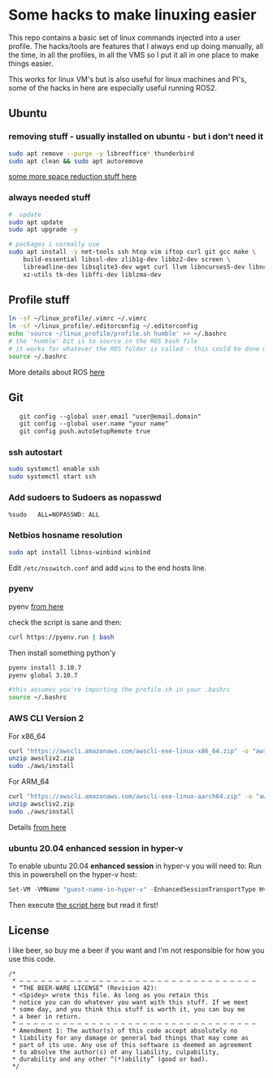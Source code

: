 # Some hacks to make linuxing easier

This repo contains a basic set of linux commands injected into a user profile. The hacks/tools are features that I always end up doing manually, all the time, in all the profiles, in all the VMS so I put it all in one place to make things easier.

This works for linux VM's but is also useful for linux machines and PI's, some of the hacks in here are especially useful running ROS2.

## Ubuntu

### removing stuff - usually installed on ubuntu - but i don't need it

```bash
sudo apt remove --purge -y libreoffice* thunderbird
sudo apt clean && sudo apt autoremove
```

[some more space reduction stuff here](README.space.md)

### always needed stuff

```bash
#  update
sudo apt update
sudo apt upgrade -y

# packages i normally use
sudo apt install -y net-tools ssh htop vim iftop curl git gcc make \
    build-essential libssl-dev zlib1g-dev libbz2-dev screen \
    libreadline-dev libsqlite3-dev wget curl llvm libncurses5-dev libncursesw5-dev \
    xz-utils tk-dev libffi-dev liblzma-dev
```

## Profile stuff

```bash
ln -sf ~/linux_profile/.vimrc ~/.vimrc
ln -sf ~/linux_profile/.editorconfig ~/.editorconfig
echo 'source ~/linux_profile/profile.sh humble' >> ~/.bashrc
# the 'humble' bit is to source in the ROS bash file
# it works for whatever the ROS folder is called - this could be done more elegantly
source ~/.bashrc
```

More details about ROS [here](ROS_HACKS.md)

## Git

```txt
   git config --global user.email "user@email.domain"
   git config --global user.name "your name"
   git config push.autoSetupRemote true
```

### ssh autostart

```bash
sudo systemctl enable ssh
sudo systemctl start ssh
```

### Add sudoers to Sudoers as nopasswd

```txt
%sudo   ALL=NOPASSWD: ALL
```

### Netbios hosname resolution

```bash
sudo apt install libnss-winbind winbind
```

Edit `/etc/nsswitch.conf` and add `wins` to the end hosts line.

### pyenv

pyenv [from here](https://github.com/pyenv/pyenv-installer)

check the script is sane and then:

```bash
curl https://pyenv.run | bash
```

Then install something python'y

```bash
pyenv install 3.10.7
pyenv global 3.10.7

#this assumes you're importing the profile.sh in your .bashrc
source ~/.bashrc
```

### AWS CLI Version 2

For x86_64

```bash
curl "https://awscli.amazonaws.com/awscli-exe-linux-x86_64.zip" -o "awscliv2.zip"
unzip awscliv2.zip
sudo ./aws/install
```

For ARM_64

```bash
curl "https://awscli.amazonaws.com/awscli-exe-linux-aarch64.zip" -o "awscliv2.zip"
unzip awscliv2.zip
sudo ./aws/install
```

Details [from here](https://docs.aws.amazon.com/cli/latest/userguide/install-cliv2-linux.html)

### ubuntu 20.04 enhanced session in hyper-v

To enable ubuntu 20.04 **enhanced session** in hyper-v you will need to:
Run this in powershell on the hyper-v host:

```powershell
Set-VM -VMName "guest-name-in-hyper-v" -EnhancedSessionTransportType HvSocket
```

Then execute [the script here](https://raw.githubusercontent.com/microsoft/linux-vm-tools/cb07b3eaeb89822ebc6eaddb10f3932bb1879f47/ubuntu/20.04/install.sh) but read it first!

## License

I like beer, so buy me a beer if you want and I'm not responsible for how you use this code.

```text
/* 
 * — — — — — — — — — — — — — — — — — — — — — — — — — — — — — — — — — 
 * “THE BEER-WARE LICENSE” (Revision 42):
 * <Spidey> wrote this file. As long as you retain this  
 * notice you can do whatever you want with this stuff. If we meet
 * some day, and you think this stuff is worth it, you can buy me
 * a beer in return.
 * — — — — — — — — — — — — — — — — — — — — — — — — — — — — — — — — — 
 * Amendment 1: The author(s) of this code accept absolutely no 
 * liability for any damage or general bad things that may come as 
 * part of its use. Any use of this software is deemed an agreement 
 * to absolve the author(s) of any liability, culpability, 
 * durability and any other “(*)ability” (good or bad).
 */
```
